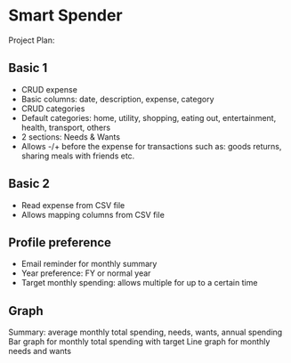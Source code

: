 ﻿# Smart Spender

Project Plan:

## Basic 1
* CRUD expense 
* Basic columns: date, description, expense, category
* CRUD categories
* Default categories: home, utility, shopping, eating out, entertainment, health, transport, others
* 2 sections: Needs & Wants
* Allows -/+ before the expense for transactions such as: goods returns, sharing meals with friends etc.

## Basic 2
* Read expense from CSV file
* Allows mapping columns from CSV file

## Profile preference
* Email reminder for monthly summary
* Year preference: FY or normal year
* Target monthly spending: allows multiple for up to a certain time

## Graph
Summary: average monthly total spending, needs, wants, annual spending
Bar graph for monthly total spending with target
Line graph for monthly needs and wants